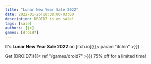 ```yaml
---
title: "Lunar New Year Sale 2022"
date: 2022-01-26T18:38:00-03:00
description: DROID7 is on sale!
tags: [sale]
authors: [jc]
games: [droid7]
---
```


It's **Lunar New Year Sale 2022** on [itch.io]({{< param "itchio" >}})

Get [DROID7]({{< ref "/games/droid7" >}}) 75% off for a limited time!
